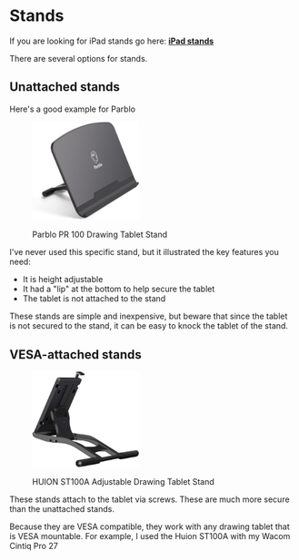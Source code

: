 # Stands

If you are looking for iPad stands go here: [**iPad stands**](https://www.amazon.com/HUION-Adjustable-Drawing-Displays-Suitable/dp/B09C5YJFGS)

There are several options for stands.

## Unattached stands

Here's a good example for Parblo

<div align="left">

<figure><img src="../../.gitbook/assets/image (1) (1).png" alt="" width="188"><figcaption><p>Parblo PR 100 Drawing Tablet Stand</p></figcaption></figure>

</div>

I've never used this specific stand, but it illustrated the key features you need:

* It is height adjustable
* It had a "lip" at the bottom to help secure the tablet
* The tablet is not attached to the stand

These stands are simple and inexpensive, but beware that since the tablet is not secured to the stand, it can be easy to knock the tablet of the stand.

## VESA-attached stands&#x20;

<div align="left">

<figure><img src="../../.gitbook/assets/image (1) (1) (1).png" alt="" width="188"><figcaption><p>HUION ST100A Adjustable Drawing Tablet Stand</p></figcaption></figure>

</div>

These stands attach to the tablet via screws. These are much more secure than the unattached stands.

Because they are VESA compatible, they work with any drawing tablet that is VESA mountable. For example, I used the Huion ST100A with my Wacom Cintiq Pro 27

